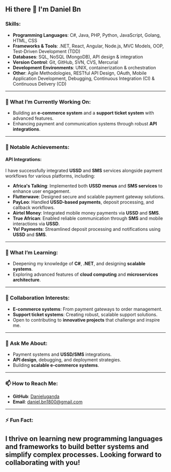 ## Hi there 👋 I'm Daniel Bn

<!--
**Danieluganda/Danieluganda** is a ✨ _special_ ✨ repository because its `README.md` (this file) appears on your GitHub profile.
-->

### Skills:
- **Programming Languages**: C#, Java, PHP, Python, JavaScript, Golang, HTML, CSS
- **Frameworks & Tools**: .NET, React, Angular, Node.js, MVC Models, OOP, Test-Driven Development (TDD)
- **Databases**: SQL, NoSQL (MongoDB), API design & integration
- **Version Control**: Git, GitHub, SVN, CVS, Mercurial
- **Development Environments**: UNIX, containerization & orchestration
- **Other**: Agile Methodologies, RESTful API Design, OAuth, Mobile Application Development, Debugging, Continuous Integration (CI) & Continuous Delivery (CD)

---

### 🔭 What I’m Currently Working On:
- Building an **e-commerce system** and a **support ticket system** with advanced features.
- Enhancing payment and communication systems through robust **API integrations**.

---

### 🌟 Notable Achievements:

#### **API Integrations:**
I have successfully integrated **USSD** and **SMS** services alongside payment workflows for various platforms, including:

- **Africa's Talking**: Implemented both **USSD menus** and **SMS services** to enhance user engagement.
- **Flutterwave**: Designed secure and scalable payment gateway solutions.
- **PayLeo**: Handled **USSD-based payments**, deposit processing, and callback workflows.
- **Airtel Money**: Integrated mobile money payments via **USSD** and **SMS**.
- **True African**: Enabled reliable communication through **SMS** and mobile interactions via **USSD**.
- **Yo! Payments**: Streamlined deposit processing and notifications using **USSD** and **SMS**.

---

### 🌱 What I’m Learning:
- Deepening my knowledge of **C#**, **.NET**, and designing **scalable systems**.
- Exploring advanced features of **cloud computing** and **microservices architecture**.

---

### 👯 Collaboration Interests:
- **E-commerce systems**: From payment gateways to order management.
- **Support ticket systems**: Creating robust, scalable support solutions.
- Open to contributing to **innovative projects** that challenge and inspire me.

---

### 💬 Ask Me About:
- Payment systems and **USSD/SMS** integrations.
- **API design**, debugging, and deployment strategies.
- Building **scalable e-commerce systems**.

---

### 📫 How to Reach Me:
- **GitHub**: [Danieluganda](https://github.com/Danieluganda)
- **Email**: daniel.bn1800@gmail.com


---

### ⚡ Fun Fact:
I thrive on learning new **programming languages** and **frameworks** to build better systems and simplify complex processes.
Looking forward to collaborating with you!
---



